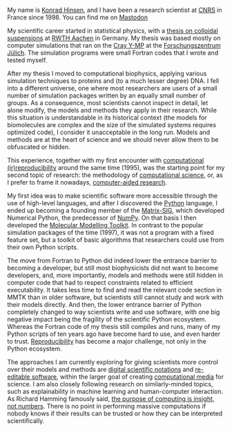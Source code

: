 My name is [Konrad Hinsen](https://khinsen.net/), and I have been a research scientist at [CNRS](https://www.cnrs.fr/) in France since 1998. You can find me on <a rel="me" href="https://scholar.social/@khinsen">Mastodon</a>

My scientific career started in statistical physics, with a [thesis on colloidal suspensions](https://de.book-info.com/isbn/3-86073-050-9.htm) at [RWTH Aachen](https://www.rwth-aachen.de/) in Germany. My thesis was based mostly on computer simulations that ran on the [Cray Y-MP](https://en.wikipedia.org/wiki/Cray_Y-MP) at the [Forschungszentrum Jülich](http://www.fz-juelich.de/). The simulation programs were small Fortran codes that I wrote and tested myself.

After my thesis I moved to computational biophysics, applying various simulation techniques to proteins and (to a much lesser degree) DNA. I fell into a different universe, one where most researchers are users of a small number of simulation packages written by an equally small number of groups. As a consequence, most scientists cannot inspect in detail, let alone modify, the models and methods they apply in their research. While this situation is understandable in its historical context (the models for biomolecules are complex and the size of the simulated systems requires optimized code), I consider it unacceptable in the long run. Models and methods are at the heart of science and we should never allow them to be obfuscated or hidden.

This experience, together with my first encounter with [computational (ir)reproducibility](Computational%20reproducibility.md) around the same time (1995), was the starting point for my second topic of research: the methodology of [computational science](Computational%20science.md), or, as I prefer to frame it nowadays, [computer-aided research](Computer-aided%20research.md).

My first idea was to make scientific software more accessible through the use of high-level languages, and after I discovered the [Python](Python.md) language, I ended up becoming a founding member of the [Matrix-SIG](https://www.python.org/community/sigs/retired/matrix-sig/), which developed Numerical Python, the predecessor of [NumPy](https://numpy.org/). On that basis I then developed the [Molecular Modelling Toolkit](https://github.com/khinsen/MMTK). In contrast to the popular simulation packages of the time (1997), it was not a program with a fixed feature set, but a toolkit of basic algorithms that researchers could use from their own Python scripts.

The move from Fortran to Python did indeed lower the entrance barrier to becoming a developer, but still most biophysicists did not want to become developers, and, more importantly, models and methods were still hidden in computer code that had to respect constraints related to efficient executability. It takes less time to find and read the relevant code section in MMTK than in older software, but scientists still cannot study and work with their models directly. And then, the lower entrance barrier of Python completely changed to way scientists write and use software, with one big negative impact being the fragility of the scientific Python ecosystem. Whereas the Fortran code of my thesis still compiles and runs, many of my Python scripts of ten years ago have become hard to use, and even harder to trust. [Reproducibility](Computational%20reproducibility.md) has become a major challenge, not only in the Python ecosystem.

The approaches I am currently exploring for giving scientists more control over their models and methods are [digital scientific notations](Digital%20scientific%20notation.md) and [re-editable software](Reusable%20vs.%20re-editable%20components.md), within the larger goal of creating [computational media](Computational%20media.md) for science. I am also closely following research on similarly-minded topics, such as explainability in machine learning and human-computer interaction. As Richard Hamming famously said, [the purpose of computing is insight, not numbers](https://www.brainyquote.com/quotes/richard_hamming_645682). There is no point in performing massive computations if nobody knows if their results can be trusted or how they can be interpreted scientifically.
